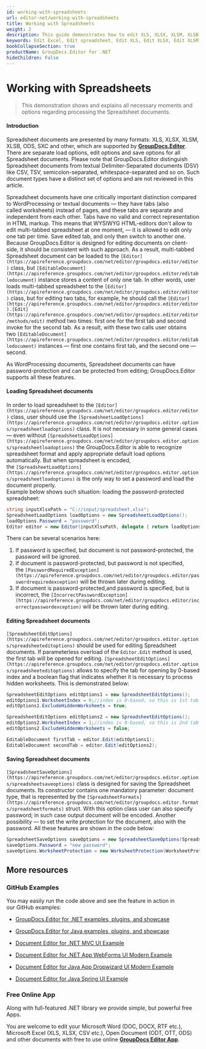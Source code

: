 ```yaml
---
id: working-with-spreadsheets
url: editor-net/working-with-spreadsheets
title: Working with Spreadsheets
weight: 2
description: This guide demonstrates how to edit XLS, XLSX, XLSM, XLSB, ODS, SXC spreadsheets with hidden worksheets, protect edited spreadsheet with password and many other powerful features of GroupDocs.Editor for .NET.
keywords: Edit Excel, Edit spreadsheet, Edit XLS, Edit XLSX, Edit XLSM, Edit XLSB, Edit ODS, Edit SXC
bookCollapseSection: true
productName: GroupDocs.Editor for .NET
hideChildren: False
---
```


# Working with Spreadsheets

> This demonstration shows and explains all necessary moments and options regarding processing the Spreadsheet documents.

#### Introduction

Spreadsheet documents are presented by many formats: XLS, XLSX, XLSM, XLSB, ODS, SXC and other, which are supported by **[GroupDocs.Editor](https://products.groupdocs.com/editor/net)**. There are separate load options, edit options and save options for all Spreadsheet documents. Please note that GroupDocs.Editor distinguish Spreadsheet documents from textual Delimiter-Separated documents (DSV) like CSV, TSV, semicolon-separated, whitespace-separated and so on. Such document types have a distinct set of options and are not reviewed in this article.

Spreadsheet documents have one critically important distinction compared to WordProcessing or textual documents — they have tabs (also called worksheets) instead of pages, and these tabs are separate and independent from each other. Tabs have no valid and correct representation in HTML markup. This means that WYSIWYG HTML-editors don't allow to edit multi-tabbed spreadsheet at one moment, — it is allowed to edit only one tab per time. Save edited tab, and only then switch to another one. Because GroupDocs.Editor is designed for editing documents on client-side, it should be consistent with such approach. As a result, multi-tabbed Spreadsheet document can be loaded to the `[Editor](https://apireference.groupdocs.com/net/editor/groupdocs.editor/editor)` class, but `[EditableDocument](https://apireference.groupdocs.com/net/editor/groupdocs.editor/editabledocument)` instance stores a content of only one tab. In other words, user loads multi-tabbed spreadsheet to the `[Editor](https://apireference.groupdocs.com/net/editor/groupdocs.editor/editor)` class, but for editing two tabs, for example, he should call the `[Editor](https://apireference.groupdocs.com/net/editor/groupdocs.editor/editor).[Edit](https://apireference.groupdocs.com/net/editor/groupdocs.editor/editor/methods/edit)` method two times: first one for the first tab and second invoke for the second tab. As a result, with these two calls user obtains two `[EditableDocument](https://apireference.groupdocs.com/net/editor/groupdocs.editor/editabledocument)` instances — first one contains first tab, and the second one — second.

As WordProcessing documents, Spreadsheet documents can have password-protection and can be protected from editing; GroupDocs.Editor supports all these features.

#### Loading Spreadsheet documents

In order to load spreadsheet to the `[Editor](https://apireference.groupdocs.com/net/editor/groupdocs.editor/editor)` class, user should use the `[SpreadsheetLoadOptions](https://apireference.groupdocs.com/net/editor/groupdocs.editor.options/spreadsheetloadoptions)` class. It is not necessary in some general cases — even without `[SpreadsheetLoadOptions](https://apireference.groupdocs.com/net/editor/groupdocs.editor.options/spreadsheetloadoptions)` the GroupDocs.Editor is able to recognize spreadsheet format and apply appropriate default load options automatically. But when spreadsheet is encoded, the `[SpreadsheetLoadOptions](https://apireference.groupdocs.com/net/editor/groupdocs.editor.options/spreadsheetloadoptions)` is the only way to set a password and load the document properly.   
Example below shows such situation: loading the password-protected spreadsheet:

```csharp
string inputXlsxPath = "C://input/spreadsheet.xlsx";
SpreadsheetLoadOptions loadOptions = new SpreadsheetLoadOptions();
loadOptions.Password = "password";
Editor editor = new Editor(inputXlsxPath, delegate { return loadOptions; });
```

There can be several scenarios here:

1.  If password is specified, but document is not password-protected, the password will be ignored.
2.  If document is password-protected, but password is not specified, the `[PasswordRequiredException](https://apireference.groupdocs.com/net/editor/groupdocs.editor/passwordrequiredexception)` will be thrown later during editing.
3.  If document is password-protected,and password is specified, but is incorrect, the `[IncorrectPasswordException](https://apireference.groupdocs.com/net/editor/groupdocs.editor/incorrectpasswordexception)` will be thrown later during editing.

#### Editing Spreadsheet documents

`[SpreadsheetEditOptions](https://apireference.groupdocs.com/net/editor/groupdocs.editor.options/spreadsheeteditoptions)` should be used for editing Spreadsheet documents. If parameterless overload of the `Editor.Edit` method is used, the first tab will be opened for editing. `[SpreadsheetEditOptions](https://apireference.groupdocs.com/net/editor/groupdocs.editor.options/spreadsheeteditoptions)` allows to specify the tab for opening by 0-based index and a boolean flag that indicates whether it is necessary to process hidden worksheets. This is demonstrated below:

```csharp
SpreadsheetEditOptions editOptions1 = new SpreadsheetEditOptions();
editOptions1.WorksheetIndex = 0;//index is 0-based, so this is 1st tab
editOptions1.ExcludeHiddenWorksheets = true;

SpreadsheetEditOptions editOptions2 = new SpreadsheetEditOptions();
editOptions2.WorksheetIndex = 1;//index is 0-based, so this is 2nd tab
editOptions2.ExcludeHiddenWorksheets = false;

EditableDocument firstTab = editor.Edit(editOptions1);
EditableDocument secondTab = editor.Edit(editOptions2);
```

#### Saving Spreadsheet documents

`[SpreadsheetSaveOptions](https://apireference.groupdocs.com/net/editor/groupdocs.editor.options/spreadsheetsaveoptions)` class is designed for saving the Spreadsheet documents. Its constructor contains one mandatory parameter: document type, that is represented by the `[SpreadsheetFormats](https://apireference.groupdocs.com/net/editor/groupdocs.editor.formats/spreadsheetformats)` struct. With this option class user can also specify password; in such case output document will be encoded. Another possibility — to set the write protection for the document, also with the password. All these features are shown in the code below:

```csharp
SpreadsheetSaveOptions saveOptions = new SpreadsheetSaveOptions(SpreadsheetFormats.Xlsm);
saveOptions.Password = "new password";
saveOptions.WorksheetProtection = new WorksheetProtection(WorksheetProtectionType.All, "write password");
```

## More resources

### GitHub Examples

You may easily run the code above and see the feature in action in our GitHub examples:

*   [GroupDocs.Editor for .NET examples, plugins, and showcase](https://github.com/groupdocs-editor/GroupDocs.Editor-for-.NET)
    
*   [GroupDocs.Editor for Java examples, plugins, and showcase](https://github.com/groupdocs-editor/GroupDocs.Editor-for-Java)
    
*   [Document Editor for .NET MVC UI Example](https://github.com/groupdocs-editor/GroupDocs.Editor-for-.NET-MVC)
    
*   [Document Editor for .NET App WebForms UI Modern Example](https://github.com/groupdocs-editor/GroupDocs.Editor-for-.NET-WebForms)
    
*   [Document Editor for Java App Dropwizard UI Modern Example](https://github.com/groupdocs-editor/GroupDocs.Editor-for-Java-Dropwizard)
    
*   [Document Editor for Java Spring UI Example](https://github.com/groupdocs-editor/GroupDocs.Editor-for-Java-Spring)
    

### Free Online App

Along with full-featured .NET library we provide simple, but powerful free Apps.

You are welcome to edit your Microsoft Word (DOC, DOCX, RTF etc.), Microsoft Excel (XLS, XLSX, CSV etc.), Open Document (ODT, OTT, ODS) and other documents with free to use online **[GroupDocs Editor App](https://products.groupdocs.app/editor)**.
